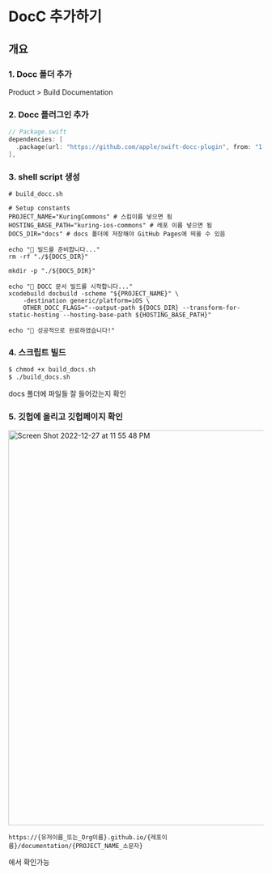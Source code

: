 # DocC 추가하기

## 개요

### 1. Docc 폴더 추가

Product > Build Documentation

### 2. Docc 플러그인 추가

```swift
// Package.swift
dependencies: [
  .package(url: "https://github.com/apple/swift-docc-plugin", from: "1.0.0"),
],
```

### 3. shell script 생성

```shell
# build_docc.sh

# Setup constants
PROJECT_NAME="KuringCommons" # 스킴이름 넣으면 됨
HOSTING_BASE_PATH="kuring-ios-commons" # 레포 이름 넣으면 됨
DOCS_DIR="docs" # docs 폴더에 저장해야 GitHub Pages에 띄울 수 있음

echo "🧹 빌드를 준비합니다..."
rm -rf "./${DOCS_DIR}"

mkdir -p "./${DOCS_DIR}"

echo "🔨 DOCC 문서 빌드를 시작합니다..."
xcodebuild docbuild -scheme "${PROJECT_NAME}" \
    -destination generic/platform=iOS \
    OTHER_DOCC_FLAGS="--output-path ${DOCS_DIR} --transform-for-static-hosting --hosting-base-path ${HOSTING_BASE_PATH}"

echo "🎉 성공적으로 완료하였습니다!"

```

### 4. 스크립트 빌드

```bash
$ chmod +x build_docs.sh
$ ./build_docs.sh
```

docs 폴더에 파일들 잘 들어갔는지 확인

### 5. 깃헙에 올리고 깃헙페이지 확인

<img width="781" alt="Screen Shot 2022-12-27 at 11 55 48 PM" src="https://user-images.githubusercontent.com/53814741/209683896-ecde4d98-0f25-415a-b042-154809c90e41.png">

`https://{유저이름_또는_Org이름}.github.io/{레포이름}/documentation/{PROJECT_NAME_소문자}`

에서 확인가능



